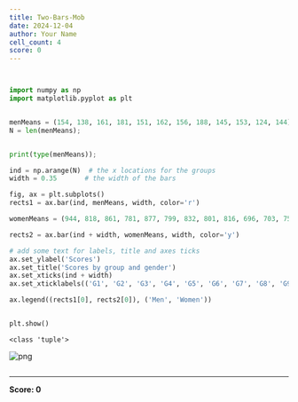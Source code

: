 ```yaml
---
title: Two-Bars-Mob
date: 2024-12-04
author: Your Name
cell_count: 4
score: 0
---
```


```python

```


```python

```


```python
import numpy as np
import matplotlib.pyplot as plt


menMeans = (154, 138, 161, 181, 151, 162, 156, 188, 145, 153, 124, 144);
N = len(menMeans);


print(type(menMeans));

ind = np.arange(N)  # the x locations for the groups
width = 0.35       # the width of the bars

fig, ax = plt.subplots()
rects1 = ax.bar(ind, menMeans, width, color='r')

womenMeans = (944, 818, 861, 781, 877, 799, 832, 801, 816, 696, 703, 752);

rects2 = ax.bar(ind + width, womenMeans, width, color='y')

# add some text for labels, title and axes ticks
ax.set_ylabel('Scores')
ax.set_title('Scores by group and gender')
ax.set_xticks(ind + width)
ax.set_xticklabels(('G1', 'G2', 'G3', 'G4', 'G5', 'G6', 'G7', 'G8', 'G9', 'G10', 'G11', 'G12'))

ax.legend((rects1[0], rects2[0]), ('Men', 'Women'))


plt.show()
```

    <class 'tuple'>



    
![png](/mlnotes/images/two-bars-mob_2_1.png)
    



```python

```


---
**Score: 0**